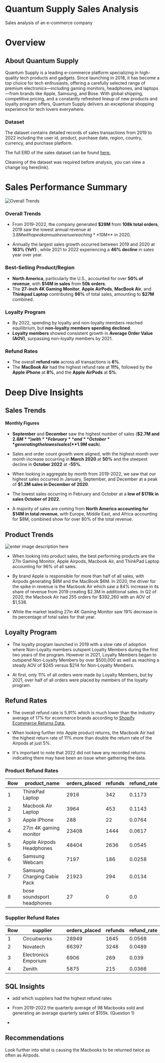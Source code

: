 



# Quantum Supply Sales Analysis
Sales analysis of an e-commerce company

# Overview
## About Quantum Supply

Quantum Supply is a leading e-commerce platform specializing in high-quality tech products and gadgets. Since launching in 2018, it has become a top choice for tech enthusiasts, offering a carefully selected range of premium electronics—including gaming monitors, headphones, and laptops—from brands like Apple, Samsung, and Bose. With global shipping, competitive pricing, and a constantly refreshed lineup of new products and loyalty program offers, Quantum Supply delivers an exceptional shopping experience for tech lovers everywhere.

### Dataset
The dataset contains detailed records of sales transactions from 2019 to 2022 including the user id, product, purchase date, region, country, currency, and purchase platform. 

The full ERD of the sales dataset can be found [here.](https://github.com/user-attachments/assets/5f9ee2a7-9383-4618-80ba-45ff34bc1bb1)

Cleaning of the dataset was required before analysis, you can view a change log here(link). 

# Sales Performance Summary
![Overall Trends](https://i.imgur.com/iTUMC6J.png)

### Overall Trends
- From 2019-2022, the company generated **$28M** from **108k total orders**, 2019 saw the lowest annual revenue at $3.8M with a peak annual revenue reaching **$10M** in 2020.

- Annually the largest sales growth occurred between 2019 and 2020 at **163% (YoY)** , while 2021 to 2022 experiencing a **46% decline** in sales year over year.

### Best-Selling Product/Region
- **North America**, particularly the U.S., accounted for over **50% of revenue**, with **$14M in sales** from **50k orders**.
- The **27-inch 4K Gaming Monitor**, **Apple AirPods**, **MacBook Air**, and **Thinkpad Laptop** contributing **96%** of total sales, amounting to **$27M** combined.

### Loyalty Program
- By 2022, spending by loyalty and non-loyalty members reached equilibrium, but **non-loyalty members spending declined**.
- **Loyalty members** showed consistent growth in **Average Order Value (AOV)**, surpassing non-loyalty members by 2021.

### Refund Rates
- The overall **refund rate** across all transactions is **6%**.
- The **MacBook Air** had the highest refund rate at **11%**, followed by the **Apple iPhone** at **8%**, and the **Apple AirPods** at **5%**.


# Deep Dive Insights

## Sales Trends

#### Monthly Figures
- **September** and **December** saw the highest number of sales (**$2.7M and $2.8M**) with **February** and **October** generating the lowest sales (**$1.9M each**). 

- Sales and order count growth were aligned, with the highest month over month increase occurring in **March 2020** at **50%** and the steepest decline in **October 2022** at **-55%**. 
 
 - When looking in aggregate by month from 2019-2022, we saw that our
   highest sales occurred in January, September, and December at a peak
   of **$1.2M sales in December of 2020**.  
  
  - The lowest sales occurring in February and October at a
   **low of $178k in sales October of 2022**. 
 
 - A majority of sales are coming from **North America accounting for $14M
   in total revenue**, with Europe, Middle East, and Africa accounting for
   $8M, combined show for over 80% of the total revenue.

## Product Trends

![enter image description here](https://i.imgur.com/0cnXp91.png)

- When looking into product sales, the best performing products are the 27In Gaming Monitor, Apple Airpods, Macbook Air, and ThinkPad Laptop accounting for 96% of all sales. 

- By brand Apple is responsible for more than half of all sales, with Airpods generating $8M and the MacBook $6M. In 2020, the driver for the spike in revenue is the Macbook Air which saw a 84% increase in its share of revenue from 2019 creating $2.3M in additional sales. In Q2 of 2020, the Macbook Air had  255 orders for $392,260 with an AOV of $1,538. 
- While the market leading 27in 4K Gaming Monitor saw 19% decrease in its percentage of total sales for that year.

## Loyalty Program
- The loyalty program launched in 2019 with a slow rate of adoption where Non-Loyalty members outspent Loyalty Members during the first two years of the program. However in 2021, Loyalty Members began to outspend Non-Loyalty Members by over $500,000 as well as reaching a steady AOV of $245 versus $214 for Non-Loyalty Members.

- At first, only 11% of all orders were made by Loyalty Members, but by 2021, over half of all orders were placed by members of the loyalty program.

## Refund Rates
- The overall refund rate is 5.91% which is much lower than the industry average of 17% for ecommerce brands according to [Shopify Ecommerce Returns Data.](https://www.shopify.com/enterprise/blog/ecommerce-returns "Shopify Return Data")

- When looking further into Apple product returns, the Macbook Air had the highest return rate of 11% more than double the return rate of the Airpods at just 5%.
- It's important to note that 2022 did not have any recorded returns indicating there may have been an issue when gathering the data.

### Product Refund Rates
| Row |  product_name               |  orders_placed  |  refunds  |  refund_rate  |
|-----|-----------------------------|-----------------|-----------|---------------|
|   1 | ThinkPad Laptop             |            2916 |       342 |        0.1173 |
|   2 | Macbook Air Laptop          |            3964 |       453 |        0.1143 |
|   3 | Apple iPhone                |             288 |        22 |        0.0764 |
|   4 | 27in 4K gaming monitor      |           23408 |      1444 |        0.0617 |
|   5 | Apple Airpods Headphones    |           48404 |      2636 |        0.0545 |
|   6 | Samsung Webcam              |            7197 |       186 |        0.0258 |
|   7 | Samsung Charging Cable Pack |           21923 |       294 |        0.0134 |
|   8 | bose soundsport headphones  |              27 |         0 |           0.0 |


### Supplier Refund Rates
| Row |  supplier            |  orders_placed  |  refunds  |  refund_rate  |
|-----|----------------------|-----------------|-----------|---------------|
|   1 | Circuitworks         |           28949 |      1645 |        0.0568 |
|   2 | Novatech             |           66397 |      3248 |        0.0489 |
|   3 | Electronics Emporium |            6906 |       269 |         0.039 |
|   4 | Zenith               |            5875 |       215 |        0.0366 |

## SQL Insights
- add which suppliers had the highest refund rates

- From 2019-2022 the quarterly average of 98 Macbooks sold and generating an average quarterly sales of $155k. (Question 1)
- 


## Recommendations
Look further into what is causing the Macbooks to be returned twice as often as Airpods. 

